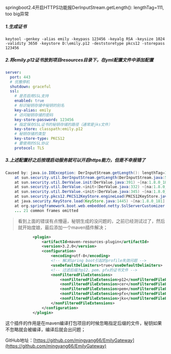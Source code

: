 springboot2.4开启HTTPS功能报DerInputStream.getLength(): lengthTag=111, too big异常

##### 1.生成证书

```properties
keytool -genkey -alias emily -keypass 123456 -keyalg RSA -keysize 1024 -validity 3650 -keystore D:\emily.p12 -deststoretype pkcs12 -storepass 123456
```

##### 2.将emily.p12证书放到项目resources目录下，在yml配置文件中添加配置

```yml
server:
  port: 443
  # 优雅停机
  shutdown: graceful
  ssl:
    # 是否启用SSL支持
    enabled: true
    # 标识秘钥存储中秘钥的别名
    key-alias: emily
    # 访问秘钥存储的密码
    key-store-password: 123456
    # 指定保存SSL证书的秘钥存储的路径（通常是jks文件）
    key-store: classpath:emily.p12
    # 秘钥存储的类型
    key-store-type: PKCS12
    # 要使用的SSL协议
    protocol: TLS
```

##### 3.上述配置好之后按理启动服务就可以开启https能力，但是不幸报错了

```java
Caused by: java.io.IOException: DerInputStream.getLength(): lengthTag=111, too big.
	at sun.security.util.DerInputStream.getLength(DerInputStream.java:599) ~[na:1.8.0_181]
	at sun.security.util.DerValue.init(DerValue.java:391) ~[na:1.8.0_181]
	at sun.security.util.DerValue.<init>(DerValue.java:332) ~[na:1.8.0_181]
	at sun.security.util.DerValue.<init>(DerValue.java:345) ~[na:1.8.0_181]
	at sun.security.pkcs12.PKCS12KeyStore.engineLoad(PKCS12KeyStore.java:1938) ~[na:1.8.0_181]
	at java.security.KeyStore.load(KeyStore.java:1445) ~[na:1.8.0_181]
	at org.springframework.boot.web.embedded.netty.SslServerCustomizer.loadStore(SslServerCustomizer.java:173) ~[spring-boot-2.4.1.jar:2.4.1]
	... 21 common frames omitted
```

> 看到上面的错误有点懵逼，秘钥生成的没问题的，之前已经测试过了，然后就开始度娘，最后添加一个maven插件解决；

```xml
            <plugin>
                <artifactId>maven-resources-plugin</artifactId>
                <version>3.2.0</version>
                <configuration>
                    <encoding>utf-8</encoding>
                    <!-- 解决Spring boot引起的profile失效问题 -->
                    <useDefaultDelimiters>true</useDefaultDelimiters>
                    <!-- 过滤后缀为p12、pem、pfx的证书文件 -->
                    <nonFilteredFileExtensions>
                        <nonFilteredFileExtension>p12</nonFilteredFileExtension>
                        <nonFilteredFileExtension>cer</nonFilteredFileExtension>
                        <nonFilteredFileExtension>pem</nonFilteredFileExtension>
                        <nonFilteredFileExtension>pfx</nonFilteredFileExtension>
                        <nonFilteredFileExtension>jkx</nonFilteredFileExtension>
                    </nonFilteredFileExtensions>
                </configuration>
            </plugin>
```

这个插件的作用是在maven编译打包项目的时候忽略指定后缀的文件，秘钥如果不忽略就会被编译，编译后就会出问题；

GitHub地址：[https://github.com/mingyang66/EmilyGateway](https://github.com/mingyang66/EmilyGateway)

